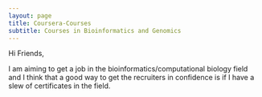 ```yaml
---
layout: page
title: Coursera-Courses
subtitle: Courses in Bioinformatics and Genomics
---
```


Hi Friends,

I am aiming to get a job in the bioinformatics/computational biology field and I think that a good way to get the recruiters in confidence is if I have a slew of certificates in the field. 

